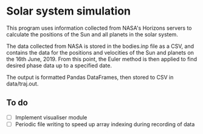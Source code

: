 # Solar system simulation

This program uses information collected from NASA's Horizons servers to calculate the positions of the Sun and all planets in the solar system.

The data collected from NASA is stored in the bodies.inp file as a CSV, and contains the data for the positions and velocities of the Sun and planets on the 16th June, 2019. From this point, the Euler method is then applied to find desired phase data up to a specified date.

The output is formatted Pandas DataFrames, then stored to CSV in data/traj.out.

## To do
- [ ] Implement visualiser module
- [ ] Periodic file writing to speed up array indexing during recording of data
